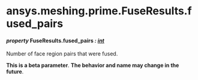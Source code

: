 # ansys.meshing.prime.FuseResults.fused_pairs



#### *property* FuseResults.fused_pairs *: [int](https://docs.python.org/3.11/library/functions.html#int)*

Number of face region pairs that were fused.

**This is a beta parameter**. **The behavior and name may change in the future**.

<!-- !! processed by numpydoc !! -->
